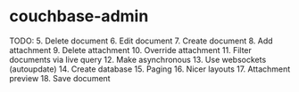 # couchbase-admin

TODO:
5. Delete document
6. Edit document
7. Create document
8. Add attachment
9. Delete attachment
10. Override attachment
11. Filter documents via live query
12. Make asynchronous
13. Use websockets (autoupdate)
14. Create database
15. Paging
16. Nicer layouts
17. Attachment preview
18. Save document